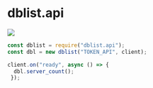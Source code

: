 # dblist.api

<a href="https://nodei.co/npm/dblist.api/"><img src="https://nodei.co/npm/dblist.api.png?downloads=true&downloadRank=true&stars=true"></a> 


```js
const dblist = require("dblist.api");
const dbl = new dblist("TOKEN_API", client);

client.on("ready", async () => {
  dbl.server_count();
 });
```

